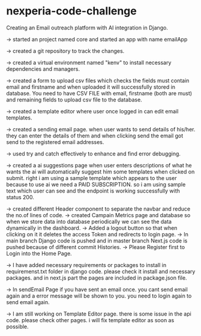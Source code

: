 # nexperia-code-challenge
Creating an Email outreach platform with AI integration in Django. 

 -> started an project named core and started an app with name emailApp 
 
 -> created a git repository to track the changes. 
 
 -> created a virtual environment named "kenv" to install necessary dependencies and managers.
 
 -> created a form to upload csv files which checks the fields must contain email and firstname and when uploaded it will successfully stored in database. You need to have CSV FILE with email, firstname (both are must) and remaining fields to upload csv file to the database.
 
 -> created a template editor where user once logged in can edit email templates.
 
 -> created a sending email page. when user wants to send details of his/her. they can enter the details of them and when clicking send the email got send to the registered email addresses.
 
 -> used try and catch effectively to enhance and find error debugging.
 
 -> created a ai suggestions page when user enters descriptions of what he wants the ai will automatically suggest him some templates when clicked on submit. right i am using a sample template which appears to the user because to use ai we need a PAID SUBSCRIPTION. so i am using sample text which user can see and the endpoint is working successfully with status 200.
 
 -> created different Header component to separate the navbar and reduce the no.of lines of code.
 -> created Campain Metrics page and database so when we store data into database periodically we can see the data dynamically in the dashboard.
 -> Added a logout button so that when clicking on it it deletes the access Token and redirects to login page.
 -> In main branch Django code is pushed and in master branch Next.js code is pushed because of different commit Histories.
 -> Please Register first to Login into the Home Page.
 
 -> I have added necessary requirements or packages to install in requiremenst.txt folder in django code. please check it install and necessary packages. and in next.js part the pages are included in package.json file.
 
 -> In sendEmail Page if you have sent an email once. you cant send email again and a error message will be shown to you. you need to login again to send email again.
 
 -> I am still working on Template Editor page. there is some issue in the api code. please check other pages. i will fix template editor as soon as possible.
 
 
 
 

